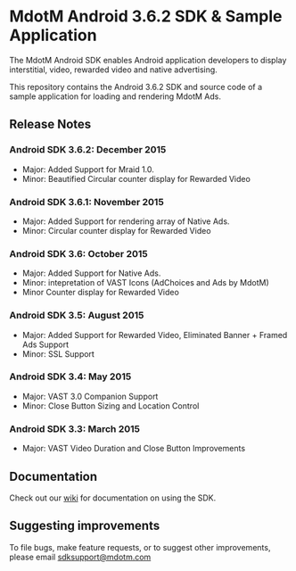 MdotM Android 3.6.2 SDK & Sample Application 
=============================
The MdotM Android SDK enables Android application developers to display interstitial, video, rewarded video and native advertising.

This repository contains the Android 3.6.2 SDK and source code of a sample application for loading and rendering MdotM Ads.

## Release Notes

### Android SDK 3.6.2: December 2015
- Major: Added Support for Mraid 1.0.
- Minor: Beautified Circular counter display for Rewarded Video

### Android SDK 3.6.1: November 2015
- Major: Added Support for rendering array of Native Ads.
- Minor: Circular counter display for Rewarded Video

### Android SDK 3.6: October 2015
- Major: Added Support for Native Ads.
- Minor: intepretation of VAST Icons (AdChoices and Ads by MdotM)
- Minor Counter display for Rewarded Video

### Android SDK 3.5: August 2015
- Major: Added Support for Rewarded Video, Eliminated Banner + Framed Ads Support
- Minor: SSL Support 

### Android SDK 3.4: May 2015
- Major: VAST 3.0 Companion Support
- Minor: Close Button Sizing and Location Control 

### Android SDK 3.3: March 2015
- Major: VAST Video Duration and Close Button Improvements

## Documentation
Check out our [wiki](https://github.com/MdotMAds/Android-SDK/wiki) for documentation on using the SDK.

## Suggesting improvements
To file bugs, make feature requests, or to suggest other improvements, please email sdksupport@mdotm.com
